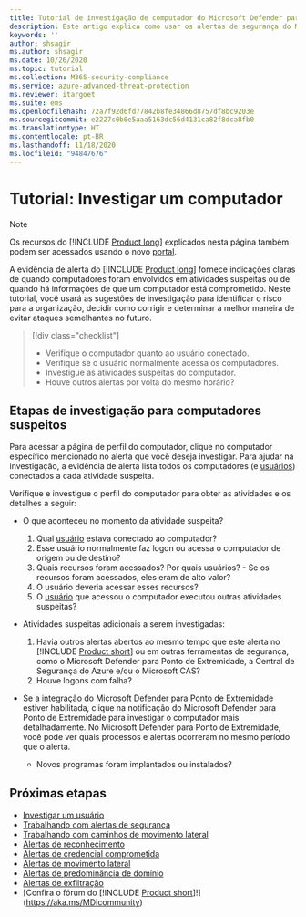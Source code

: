 ```yaml
---
title: Tutorial de investigação de computador do Microsoft Defender para Identidade
description: Este artigo explica como usar os alertas de segurança do Microsoft Defender para Identidade para investigar um computador suspeito.
keywords: ''
author: shsagir
ms.author: shsagir
ms.date: 10/26/2020
ms.topic: tutorial
ms.collection: M365-security-compliance
ms.service: azure-advanced-threat-protection
ms.reviewer: itargoet
ms.suite: ems
ms.openlocfilehash: 72a7f92d6fd77842b8fe34866d8757df8bc9203e
ms.sourcegitcommit: e2227c0b0e5aaa5163dc56d4131ca82f8dca8fb0
ms.translationtype: HT
ms.contentlocale: pt-BR
ms.lasthandoff: 11/18/2020
ms.locfileid: "94847676"
---
```

# <a name="tutorial-investigate-a-computer"></a>Tutorial: Investigar um computador

> [!NOTE]
> Os recursos do [!INCLUDE [Product long](includes/product-long.md)] explicados nesta página também podem ser acessados usando o novo [portal](https://portal.cloudappsecurity.com).

A evidência de alerta do [!INCLUDE [Product long](includes/product-long.md)] fornece indicações claras de quando computadores foram envolvidos em atividades suspeitas ou de quando há informações de que um computador está comprometido. Neste tutorial, você usará as sugestões de investigação para identificar o risco para a organização, decidir como corrigir e determinar a melhor maneira de evitar ataques semelhantes no futuro.  

> [!div class="checklist"]
>
> - Verifique o computador quanto ao usuário conectado.
> - Verifique se o usuário normalmente acessa os computadores.
> - Investigue as atividades suspeitas do computador.
> - Houve outros alertas por volta do mesmo horário?

## <a name="investigation-steps-for-suspicious-computers"></a>Etapas de investigação para computadores suspeitos

Para acessar a página de perfil do computador, clique no computador específico mencionado no alerta que você deseja investigar. Para ajudar na investigação, a evidência de alerta lista todos os computadores (e [usuários](investigate-a-user.md)) conectados a cada atividade suspeita.

Verifique e investigue o perfil do computador para obter as atividades e os detalhes a seguir:

- O que aconteceu no momento da atividade suspeita?  
    1. Qual [usuário](investigate-a-user.md) estava conectado ao computador?
    1. Esse usuário normalmente faz logon ou acessa o computador de origem ou de destino?
    1. Quais recursos foram acessados? Por quais usuários?
      - Se os recursos foram acessados, eles eram de alto valor?
    1. O usuário deveria acessar esses recursos?
    1. O [usuário](investigate-a-user.md) que acessou o computador executou outras atividades suspeitas?

- Atividades suspeitas adicionais a serem investigadas:
    1. Havia outros alertas abertos ao mesmo tempo que este alerta no [!INCLUDE [Product short](includes/product-short.md)] ou em outras ferramentas de segurança, como o Microsoft Defender para Ponto de Extremidade, a Central de Segurança do Azure e/ou o Microsoft CAS?
    1. Houve logons com falha?

- Se a integração do Microsoft Defender para Ponto de Extremidade estiver habilitada, clique na notificação do Microsoft Defender para Ponto de Extremidade para investigar o computador mais detalhadamente. No Microsoft Defender para Ponto de Extremidade, você pode ver quais processos e alertas ocorreram no mesmo período que o alerta.
    - Novos programas foram implantados ou instalados?

## <a name="next-steps"></a>Próximas etapas

- [Investigar um usuário](investigate-a-user.md)
- [Trabalhando com alertas de segurança](working-with-suspicious-activities.md)
- [Trabalhando com caminhos de movimento lateral](use-case-lateral-movement-path.md)
- [Alertas de reconhecimento](reconnaissance-alerts.md)
- [Alertas de credencial comprometida](compromised-credentials-alerts.md)
- [Alertas de movimento lateral](lateral-movement-alerts.md)
- [Alertas de predominância de domínio](domain-dominance-alerts.md)
- [Alertas de exfiltração](exfiltration-alerts.md)
- [Confira o fórum do [!INCLUDE [Product short](includes/product-short.md)]!](https://aka.ms/MDIcommunity)
